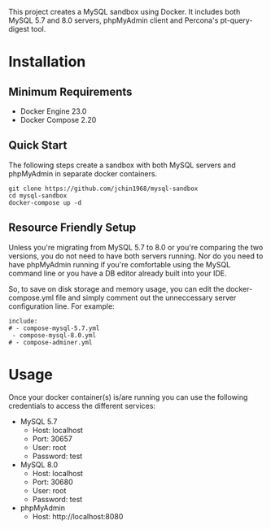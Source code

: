 This project creates a MySQL sandbox using Docker. It includes both MySQL 5.7 and 8.0 servers, phpMyAdmin client and Percona's pt-query-digest tool.

# Installation
## Minimum Requirements
- Docker Engine 23.0 
- Docker Compose 2.20

## Quick Start
The following steps create a sandbox with both MySQL servers and phpMyAdmin in separate docker containers.

```
git clone https://github.com/jchin1968/mysql-sandbox
cd mysql-sandbox
docker-compose up -d
```

## Resource Friendly Setup
Unless you're migrating from MySQL 5.7 to 8.0 or you're comparing the two versions, you do not need to have both servers running. Nor do you need to have phpMyAdmin running if you're comfortable using the MySQL command line or you have a DB editor already built into your IDE. 

So, to save on disk storage and memory usage, you can edit the docker-compose.yml file and simply comment out the unneccessary server configuration line. For example:

```
include:
# - compose-mysql-5.7.yml
 - compose-mysql-8.0.yml
# - compose-adminer.yml
``` 

# Usage
Once your docker container(s) is/are running you can use the following credentials to access the different services:
- MySQL 5.7
  - Host: localhost
  - Port: 30657
  - User: root
  - Password: test
- MySQL 8.0
  - Host: localhost
  - Port: 30680
  - User: root
  - Password: test
- phpMyAdmin
  - Host: http://localhost:8080


